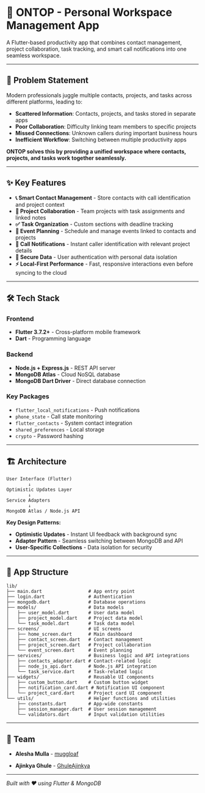 # 📱 ONTOP - Personal Workspace Management App

A Flutter-based productivity app that combines contact management, project collaboration, task tracking, and smart call notifications into one seamless workspace.

---

## 🧩 Problem Statement

Modern professionals juggle multiple contacts, projects, and tasks across different platforms, leading to:
- **Scattered Information**: Contacts, projects, and tasks stored in separate apps
- **Poor Collaboration**: Difficulty linking team members to specific projects
- **Missed Connections**: Unknown callers during important business hours
- **Inefficient Workflow**: Switching between multiple productivity apps

**ONTOP solves this by providing a unified workspace where contacts, projects, and tasks work together seamlessly.**

---

## ✨ Key Features

- **📞 Smart Contact Management** - Store contacts with call identification and project context
- **🚀 Project Collaboration** - Team projects with task assignments and linked notes
- **✅ Task Organization** - Custom sections with deadline tracking
- **📅 Event Planning** - Schedule and manage events linked to contacts and projects
- **🔔 Call Notifications** - Instant caller identification with relevant project details
- **🔐 Secure Data** - User authentication with personal data isolation
- **⚡ Local-First Performance** - Fast, responsive interactions even before syncing to the cloud

---

## 🛠️ Tech Stack

### Frontend
- **Flutter 3.7.2+** - Cross-platform mobile framework
- **Dart** - Programming language

### Backend
- **Node.js + Express.js** - REST API server
- **MongoDB Atlas** - Cloud NoSQL database
- **MongoDB Dart Driver** - Direct database connection

### Key Packages
- `flutter_local_notifications` - Push notifications
- `phone_state` - Call state monitoring
- `flutter_contacts` - System contact integration
- `shared_preferences` - Local storage
- `crypto` - Password hashing

---

## 🏗️ Architecture

```
User Interface (Flutter)
        ↓
Optimistic Updates Layer
        ↓
Service Adapters
        ↓
MongoDB Atlas / Node.js API
```

**Key Design Patterns:**
- **Optimistic Updates** - Instant UI feedback with background sync
- **Adapter Pattern** - Seamless switching between MongoDB and API
- **User-Specific Collections** - Data isolation for security

---

## 📂 App Structure

```
lib/
├── main.dart                 # App entry point
├── login.dart                # Authentication
├── mongodb.dart              # Database operations
├── models/                   # Data models
│   ├── user_model.dart       # User data model
│   ├── project_model.dart    # Project data model
│   └── task_model.dart       # Task data model
├── screens/                  # UI screens
│   ├── home_screen.dart      # Main dashboard
│   ├── contact_screen.dart   # Contact management
│   ├── project_screen.dart   # Project collaboration
│   └── event_screen.dart     # Event planning
├── services/                 # Business logic and API integrations
│   ├── contacts_adapter.dart # Contact-related logic
│   ├── node_js_api.dart      # Node.js API integration
│   └── task_service.dart     # Task-related logic
├── widgets/                  # Reusable UI components
│   ├── custom_button.dart    # Custom button widget
│   ├── notification_card.dart # Notification UI component
│   └── project_card.dart     # Project card UI component
└── utils/                    # Helper functions and utilities
    ├── constants.dart        # App-wide constants
    ├── session_manager.dart  # User session management
    └── validators.dart       # Input validation utilities
```

---

## 👥 Team

- **Alesha Mulla** - [muggloaf](https://github.com/muggloaf)

- **Ajinkya Ghule** - [GhuleAjinkya](https://github.com/GhuleAjinkya)

---

*Built with ❤️ using Flutter & MongoDB*

